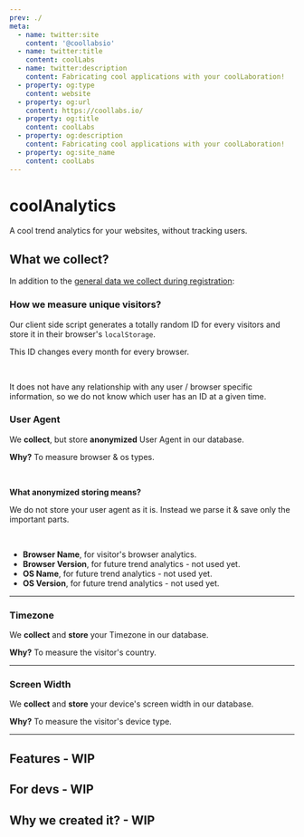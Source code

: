 ```yaml
---
prev: ./
meta:
  - name: twitter:site
    content: '@coollabsio'
  - name: twitter:title
    content: coolLabs
  - name: twitter:description
    content: Fabricating cool applications with your coolLaboration!
  - property: og:type
    content: website
  - property: og:url
    content: https://coollabs.io/
  - property: og:title
    content: coolLabs
  - property: og:description
    content: Fabricating cool applications with your coolLaboration!
  - property: og:site_name
    content: coolLabs
---
```


#  coolAnalytics
A cool trend analytics for your websites, without tracking users.

## What we collect?
In addition to the [general data we collect during registration](/docs/#what-we-collect):

### How we measure unique visitors?

Our client side script generates a totally random ID for every visitors and store it in their browser's `localStorage`.

This ID changes every month for every browser. 

<br/>

It does not have any relationship with any user / browser specific information, so we do not know which user has an ID at a given time.


### User Agent
We **collect**, but store **anonymized** User Agent in our database.

__Why?__ To measure browser & os types.

<br/>

__What anonymized storing means?__

We do not store your user agent as it is. Instead we parse it & save only the important parts.

<br/>

- **Browser Name**, for visitor's browser analytics.
- **Browser Version**, for future trend analytics - not used yet.
- **OS Name**, for future trend analytics - not used yet.
- **OS Version**, for future trend analytics - not used yet.

<hr/>

### Timezone
We **collect** and **store** your Timezone in our database.

__Why?__ To measure the visitor's country.

<hr/>

### Screen Width
We **collect** and **store** your device's screen width in our database.

__Why?__ To measure the visitor's device type.

<hr/>

## Features - WIP

## For devs - WIP

## Why we created it? - WIP
